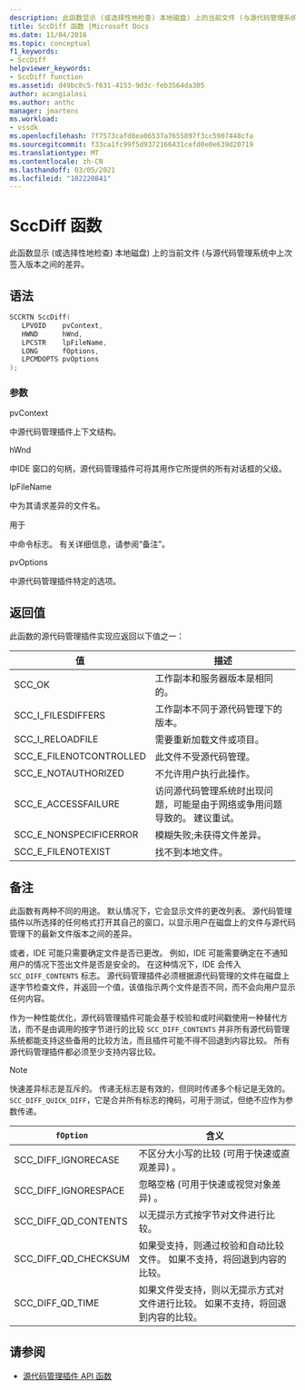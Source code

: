 ```yaml
---
description: 此函数显示 (或选择性地检查) 本地磁盘) 上的当前文件 (与源代码管理系统中上次签入版本之间的差异。
title: SccDiff 函数 |Microsoft Docs
ms.date: 11/04/2016
ms.topic: conceptual
f1_keywords:
- SccDiff
helpviewer_keywords:
- SccDiff function
ms.assetid: d49bc8c5-f631-4153-9d3c-feb3564da305
author: acangialosi
ms.author: anthc
manager: jmartens
ms.workload:
- vssdk
ms.openlocfilehash: 7f7573cafd8ea06537a7655897f3cc5907448cfa
ms.sourcegitcommit: f33ca1fc99f5d9372166431cefd0e0e639d20719
ms.translationtype: MT
ms.contentlocale: zh-CN
ms.lasthandoff: 03/05/2021
ms.locfileid: "102220841"
---
```

# <a name="sccdiff-function"></a>SccDiff 函数
此函数显示 (或选择性地检查) 本地磁盘) 上的当前文件 (与源代码管理系统中上次签入版本之间的差异。

## <a name="syntax"></a>语法

```cpp
SCCRTN SccDiff(
   LPVOID    pvContext,
   HWND      hWnd,
   LPCSTR    lpFileName,
   LONG      fOptions,
   LPCMDOPTS pvOptions
);
```

### <a name="parameters"></a>参数
 pvContext

中源代码管理插件上下文结构。

 hWnd

中IDE 窗口的句柄，源代码管理插件可将其用作它所提供的所有对话框的父级。

 lpFileName

中为其请求差异的文件名。

 用于

中命令标志。 有关详细信息，请参阅“备注”。

 pvOptions

中源代码管理插件特定的选项。

## <a name="return-value"></a>返回值
 此函数的源代码管理插件实现应返回以下值之一：

|值|描述|
|-----------|-----------------|
|SCC_OK|工作副本和服务器版本是相同的。|
|SCC_I_FILESDIFFERS|工作副本不同于源代码管理下的版本。|
|SCC_I_RELOADFILE|需要重新加载文件或项目。|
|SCC_E_FILENOTCONTROLLED|此文件不受源代码管理。|
|SCC_E_NOTAUTHORIZED|不允许用户执行此操作。|
|SCC_E_ACCESSFAILURE|访问源代码管理系统时出现问题，可能是由于网络或争用问题导致的。 建议重试。|
|SCC_E_NONSPECIFICERROR|模糊失败;未获得文件差异。|
|SCC_E_FILENOTEXIST|找不到本地文件。|

## <a name="remarks"></a>备注
 此函数有两种不同的用途。 默认情况下，它会显示文件的更改列表。 源代码管理插件以所选择的任何格式打开其自己的窗口，以显示用户在磁盘上的文件与源代码管理下的最新文件版本之间的差异。

 或者，IDE 可能只需要确定文件是否已更改。 例如，IDE 可能需要确定在不通知用户的情况下签出文件是否是安全的。 在这种情况下，IDE 会传入 `SCC_DIFF_CONTENTS` 标志。 源代码管理插件必须根据源代码管理的文件在磁盘上逐字节检查文件，并返回一个值，该值指示两个文件是否不同，而不会向用户显示任何内容。

 作为一种性能优化，源代码管理插件可能会基于校验和或时间戳使用一种替代方法，而不是由调用的按字节进行的比较 `SCC_DIFF_CONTENTS` 并非所有源代码管理系统都能支持这些备用的比较方法，而且插件可能不得不回退到内容比较。 所有源代码管理插件都必须至少支持内容比较。

> [!NOTE]
> 快速差异标志是互斥的。 传递无标志是有效的，但同时传递多个标记是无效的。 `SCC_DIFF_QUICK_DIFF`，它是合并所有标志的掩码，可用于测试，但绝不应作为参数传递。

|`fOption`|含义|
|---------------|-------------|
|SCC_DIFF_IGNORECASE|不区分大小写的比较 (可用于快速或直观差异) 。|
|SCC_DIFF_IGNORESPACE|忽略空格 (可用于快速或视觉对象差异) 。|
|SCC_DIFF_QD_CONTENTS|以无提示方式按字节对文件进行比较。|
|SCC_DIFF_QD_CHECKSUM|如果受支持，则通过校验和自动比较文件。 如果不支持，将回退到内容的比较。|
|SCC_DIFF_QD_TIME|如果文件受支持，则以无提示方式对文件进行比较。 如果不支持，将回退到内容的比较。|

## <a name="see-also"></a>请参阅
- [源代码管理插件 API 函数](../extensibility/source-control-plug-in-api-functions.md)
